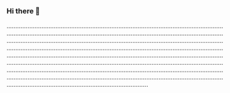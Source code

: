 ### Hi there 👋

.................................................................................................................................................................................................................................................................................................................................................................................................................................................................................................................................................................................................................................................................................................................................................................................................................................................................................................................................................................................................................................................................................................................